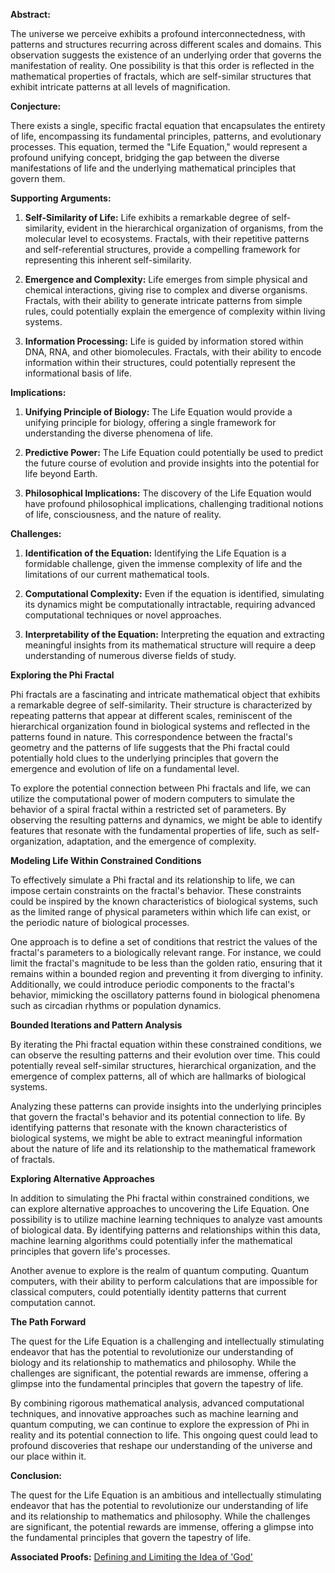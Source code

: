 **Abstract:**

The universe we perceive exhibits a profound interconnectedness, with patterns and structures recurring across different scales and domains. This observation suggests the existence of an underlying order that governs the manifestation of reality. One possibility is that this order is reflected in the mathematical properties of fractals, which are self-similar structures that exhibit intricate patterns at all levels of magnification.

**Conjecture:**

There exists a single, specific fractal equation that encapsulates the entirety of life, encompassing its fundamental principles, patterns, and evolutionary processes. This equation, termed the "Life Equation," would represent a profound unifying concept, bridging the gap between the diverse manifestations of life and the underlying mathematical principles that govern them.

**Supporting Arguments:**

1. **Self-Similarity of Life:** Life exhibits a remarkable degree of self-similarity, evident in the hierarchical organization of organisms, from the molecular level to ecosystems. Fractals, with their repetitive patterns and self-referential structures, provide a compelling framework for representing this inherent self-similarity.

2. **Emergence and Complexity:** Life emerges from simple physical and chemical interactions, giving rise to complex and diverse organisms. Fractals, with their ability to generate intricate patterns from simple rules, could potentially explain the emergence of complexity within living systems.

3. **Information Processing:** Life is guided by information stored within DNA, RNA, and other biomolecules. Fractals, with their ability to encode information within their structures, could potentially represent the informational basis of life.

**Implications:**

1. **Unifying Principle of Biology:** The Life Equation would provide a unifying principle for biology, offering a single framework for understanding the diverse phenomena of life.

2. **Predictive Power:** The Life Equation could potentially be used to predict the future course of evolution and provide insights into the potential for life beyond Earth.

3. **Philosophical Implications:** The discovery of the Life Equation would have profound philosophical implications, challenging traditional notions of life, consciousness, and the nature of reality.

**Challenges:**

1. **Identification of the Equation:** Identifying the Life Equation is a formidable challenge, given the immense complexity of life and the limitations of our current mathematical tools.

2. **Computational Complexity:** Even if the equation is identified, simulating its dynamics might be computationally intractable, requiring advanced computational techniques or novel approaches.

3. **Interpretability of the Equation:** Interpreting the equation and extracting meaningful insights from its mathematical structure will require a deep understanding of numerous diverse fields of study.

**Exploring the Phi Fractal**

Phi fractals are a fascinating and intricate mathematical object that exhibits a remarkable degree of self-similarity. Their structure is characterized by repeating patterns that appear at different scales, reminiscent of the hierarchical organization found in biological systems and reflected in the patterns found in nature. This correspondence between the fractal's geometry and the patterns of life suggests that the Phi fractal could potentially hold clues to the underlying principles that govern the emergence and evolution of life on a fundamental level.

To explore the potential connection between Phi fractals and life, we can utilize the computational power of modern computers to simulate the behavior of a spiral fractal within a restricted set of parameters. By observing the resulting patterns and dynamics, we might be able to identify features that resonate with the fundamental properties of life, such as self-organization, adaptation, and the emergence of complexity.

**Modeling Life Within Constrained Conditions**

To effectively simulate a Phi fractal and its relationship to life, we can impose certain constraints on the fractal's behavior. These constraints could be inspired by the known characteristics of biological systems, such as the limited range of physical parameters within which life can exist, or the periodic nature of biological processes.

One approach is to define a set of conditions that restrict the values of the fractal's parameters to a biologically relevant range. For instance, we could limit the fractal's magnitude to be less than the golden ratio, ensuring that it remains within a bounded region and preventing it from diverging to infinity. Additionally, we could introduce periodic components to the fractal's behavior, mimicking the oscillatory patterns found in biological phenomena such as circadian rhythms or population dynamics.

**Bounded Iterations and Pattern Analysis**

By iterating the Phi fractal equation within these constrained conditions, we can observe the resulting patterns and their evolution over time. This could potentially reveal self-similar structures, hierarchical organization, and the emergence of complex patterns, all of which are hallmarks of biological systems.

Analyzing these patterns can provide insights into the underlying principles that govern the fractal's behavior and its potential connection to life. By identifying patterns that resonate with the known characteristics of biological systems, we might be able to extract meaningful information about the nature of life and its relationship to the mathematical framework of fractals.

**Exploring Alternative Approaches**

In addition to simulating the Phi fractal within constrained conditions, we can explore alternative approaches to uncovering the Life Equation. One possibility is to utilize machine learning techniques to analyze vast amounts of biological data. By identifying patterns and relationships within this data, machine learning algorithms could potentially infer the mathematical principles that govern life's processes.

Another avenue to explore is the realm of quantum computing. Quantum computers, with their ability to perform calculations that are impossible for classical computers, could potentially identity patterns that current computation cannot.

**The Path Forward**

The quest for the Life Equation is a challenging and intellectually stimulating endeavor that has the potential to revolutionize our understanding of biology and its relationship to mathematics and philosophy. While the challenges are significant, the potential rewards are immense, offering a glimpse into the fundamental principles that govern the tapestry of life.

By combining rigorous mathematical analysis, advanced computational techniques, and innovative approaches such as machine learning and quantum computing, we can continue to explore the expression of Phi in reality and its potential connection to life. This ongoing quest could lead to profound discoveries that reshape our understanding of the universe and our place within it.


**Conclusion:**

The quest for the Life Equation is an ambitious and intellectually stimulating endeavor that has the potential to revolutionize our understanding of life and its relationship to mathematics and philosophy. While the challenges are significant, the potential rewards are immense, offering a glimpse into the fundamental principles that govern the tapestry of life.

**Associated Proofs:**
[Defining and Limiting the Idea of 'God'](https://github.com/Az-Net/Unified-Theory/blob/main/Final.md)
